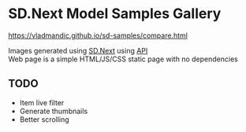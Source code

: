 # SD.Next Model Samples Gallery

<https://vladmandic.github.io/sd-samples/compare.html>

Images generated using [SD.Next](https://github.com/vladmandic/sdnext) using [API](compare.py)  
Web page is a simple HTML/JS/CSS static page with no dependencies  

## TODO

- Item live filter  
- Generate thumbnails  
- Better scrolling  

